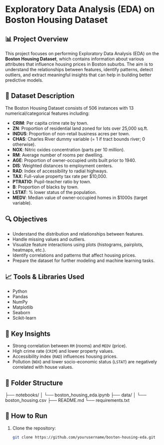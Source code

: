 # Exploratory Data Analysis (EDA) on Boston Housing Dataset

## 📊 Project Overview
This project focuses on performing Exploratory Data Analysis (EDA) on the **Boston Housing Dataset**, which contains information about various attributes that influence housing prices in Boston suburbs. The aim is to understand the relationships between features, identify patterns, detect outliers, and extract meaningful insights that can help in building better predictive models.

## 📂 Dataset Description
The Boston Housing Dataset consists of 506 instances with 13 numerical/categorical features including:

- **CRIM**: Per capita crime rate by town.
- **ZN**: Proportion of residential land zoned for lots over 25,000 sq.ft.
- **INDUS**: Proportion of non-retail business acres per town.
- **CHAS**: Charles River dummy variable (= 1 if tract bounds river; 0 otherwise).
- **NOX**: Nitric oxides concentration (parts per 10 million).
- **RM**: Average number of rooms per dwelling.
- **AGE**: Proportion of owner-occupied units built prior to 1940.
- **DIS**: Weighted distances to employment centers.
- **RAD**: Index of accessibility to radial highways.
- **TAX**: Full-value property tax rate per $10,000.
- **PTRATIO**: Pupil-teacher ratio by town.
- **B**: Proportion of blacks by town.
- **LSTAT**: % lower status of the population.
- **MEDV**: Median value of owner-occupied homes in $1000s (target variable).

## 🔍 Objectives
- Understand the distribution and relationships between features.
- Handle missing values and outliers.
- Visualize feature interactions using plots (histograms, pairplots, heatmaps, etc.).
- Identify correlations and patterns that affect housing prices.
- Prepare the dataset for further modeling and machine learning tasks.

## 📈 Tools & Libraries Used
- Python
- Pandas
- NumPy
- Matplotlib
- Seaborn
- Scikit-learn

## 🚀 Key Insights
- Strong correlation between `RM` (rooms) and `MEDV` (price).
- High crime rate (`CRIM`) and lower property values.
- Accessibility index (`RAD`) influences housing prices.
- Pollution (`NOX`) and lower socio-economic status (`LSTAT`) are negatively correlated with house values.

## 📂 Folder Structure
├── notebooks/
│ └── boston_housing_eda.ipynb
├── data/
│ └── boston_housing.csv
├── README.md
└── requirements.txt


## 📌 How to Run
1. Clone the repository:
   ```bash
   git clone https://github.com/yourusername/boston-housing-eda.git

